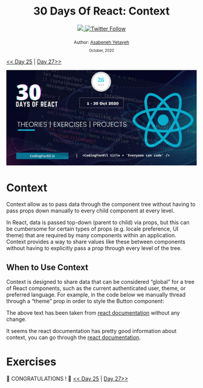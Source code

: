 <div align="center">
  <h1> 30 Days Of React: Context</h1>
  <a class="header-badge" target="_blank" href="https://www.linkedin.com/in/asabeneh/">
  <img src="https://img.shields.io/badge/style--5eba00.svg?label=LinkedIn&logo=linkedin&style=social">
  </a>
  <a class="header-badge" target="_blank" href="https://twitter.com/Asabeneh">
  <img alt="Twitter Follow" src="https://img.shields.io/twitter/follow/asabeneh?style=social">
  </a>

<sub>Author:
<a href="https://www.linkedin.com/in/asabeneh/" target="_blank">Asabeneh Yetayeh</a><br>
<small> October, 2020</small>
</sub>

</div>

[<< Day 25](../25_Custom_Hooks/25_custom_hooks.md) | [Day 27>>](../27_Ref/27_ref.md)

![30 Days of React banner](../images/30_days_of_react_banner_day_26.jpg)

# Context

Context allow as to pass data through the component tree without having to pass props down manually to every child component at every level.

In React, data is passed top-down (parent to child) via props, but this can be cumbersome for certain types of props (e.g. locale preference, UI theme) that are required by many components within an application. Context provides a way to share values like these between components without having to explicitly pass a prop through every level of the tree.

## When to Use Context

Context is designed to share data that can be considered “global” for a tree of React components, such as the current authenticated user, theme, or preferred language. For example, in the code below we manually thread through a “theme” prop in order to style the Button component:

The above text has been taken from [react documentation](https://reactjs.org/docs/context.html) without any change.

It seems the react documentation has pretty good information about context, you can go through the [react documentation](https://reactjs.org/docs/context.html).

# Exercises

🎉 CONGRATULATIONS ! 🎉
[<< Day 25](../25_Custom_Hooks/25_custom_hooks.md) | [Day 27>>](../27_Ref/27_ref.md)

